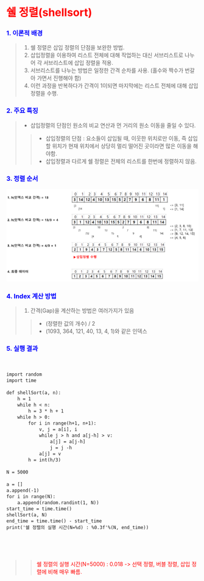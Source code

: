 # <span style='color:red'>쉘 정렬(shellsort)</span>

### <span style='color:blue'>1. 이론적 배경</span>
> 1. 쉘 정렬은 삽입 정렬의 단점을 보완한 방법.
> 2. 삽입정렬을 이용하여 리스트 전체에 대해 작업하는 대신 서브리스트로 나누어 각 서브리스트에 삽입 정렬을 적용.
> 3. 서브리스트를 나누는 방법은 일정한 간격 순차를 사용. (홀수와 짝수가 번갈아 가면서 진행해야 함)
> 4. 이런 과정을 반복하다가 간격이 1이되면 마지막에는 리스트 전체에 대해 삽입 정렬을 수행.

### <span style='color:blue'>2. 주요 특징</span>
> * 삽입정렬의 단점인 원소의 비교 연산과 먼 거리의 원소 이동을 줄일 수 있다.
>> * 삽입정렬의 단점 : 요소들이 삽입될 때, 이웃한 위치로만 이동, 즉 삽입할 위치가 현재 위치에서 상당히 멀리 떨어진 곳이라면 많은 이동을 해야함.
>> * 삽입정렬과 다르게 쉘 정렬은 전체의 리스트를 한번에 정렬하지 않음.

### <span style='color:blue'>3. 정렬 순서</span>

![Alt text](/imgs/shellSort1.png)

### <span style='color:blue'>4. Index 계산 방법</span>
> 1. 간격(Gap)을 계산하는 방법은 여러가지가 있음
>> * (정렬한 값의 개수) / 2
>> * (1093, 364, 121, 40, 13, 4, 1)와 같은 인덱스

### <span style='color:blue'>5. 실행 결과</span>

<pre>
<code>

import random
import time

def shellSort(a, n):
    h = 1
    while h < n:
        h = 3 * h + 1
    while h > 0:
        for i in range(h+1, n+1):
            v, j = a[i], i
            while j > h and a[j-h] > v:
                a[j] = a[j-h]
                j = j -h
            a[j] = v
        h = int(h/3)

N = 5000

a = []
a.append(-1)
for i in range(N):
    a.append(random.randint(1, N))
start_time = time.time()
shellSort(a, N)
end_time = time.time() - start_time
print('쉘 정렬의 실행 시간(N=%d) : %0.3f'%(N, end_time))



</code>
</pre>

>> <span style='color:red'>쉘 정렬의 실행 시간(N=5000) : 0.018 ->  선택 정렬, 버블 정렬, 삽입 정렬에 비해 매우 빠름.</span>